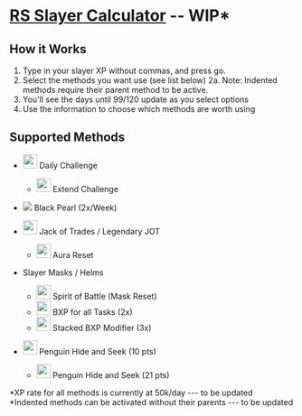 # [RS Slayer Calculator](http://jovaunjackson.me/AFK-Slayer/) -- WIP*

## How it Works
1. Type in your slayer XP without commas, and press go.
2. Select the methods you want use (see list below)
 2a. Note: Indented methods require their parent method to be active.
3. You'll see the days until 99/120 update as you select options
4. Use the information to choose which methods are worth using



## Supported Methods


* <img width="25" height="25" src="http://jovaunjackson.me/AFK-Slayer/images/Completed_daily_challenge_icon.png"> Daily Challenge
  * <img width="25" height="25" src="http://jovaunjackson.me/AFK-Slayer/images/Vis_wax.png"> Extend Challenge

* ![](http://jovaunjackson.me/AFK-Slayer/images/Black_pearl_(Agoroth).png) Black Pearl (2x/Week)
* <img width="25" height="25" src="http://jovaunjackson.me/AFK-Slayer/images/Legendary_jack_of_trades_aura.png"> Jack of Trades / Legendary JOT
  * <img width="25" height="25" src="http://jovaunjackson.me/AFK-Slayer/images/Aura_refresh_(tier_4).png"> Aura Reset

* Slayer Masks / Helms
  * <img width="25" height="25" src="http://jovaunjackson.me/AFK-Slayer/images/Spirit_of_Battle.png"> Spirit of Battle (Mask Reset)
  * <img width="25" height="25" src="http://jovaunjackson.me/AFK-Slayer/images/Star.png"> BXP for all Tasks (2x)
  * <img width="25" height="25" src="http://jovaunjackson.me/AFK-Slayer/images/BXP_Icon.png"> Stacked BXP Modifier (3x)
* <img width="25" height="25" src="http://jovaunjackson.me/AFK-Slayer/images/Penguin_in_rock.png"> Penguin Hide and Seek (10 pts)
  * <img src="http://jovaunjackson.me/AFK-Slayer/images/PBJ_Agent.png" width="25" height="25"> Penguin Hide and Seek (21 pts)


*XP rate for all methods is currently at 50k/day --- to be updated <br>
*Indented methods can be activated without their parents --- to be updated
